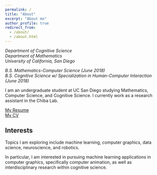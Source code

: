```yaml
---
permalink: /
title: "About"
excerpt: "About me"
author_profile: true
redirect_from: 
  - /about/
  - /about.html
---
```

<i>Department of Cognitive Science  
Department of Mathematics  
University of California, San Diego

B.S. Mathematics-Computer Science (June 2018)  
B.S. Cognitive Science w/ Specialization in Human-Computer Interaction (June 2018)
</i>  
  
I am an undergraduate student at UC San Diego studying Mathematics, Computer Science, and Cognitive Science. I currently work as a research assistant in the Chiba Lab. 

<span style="color:blue">[My Resume](http://www.andythai.xyz/files/resume.pdf)</span>  
<span style="color:blue">[My CV](http://www.andythai.xyz/files/cv.pdf)</span>  


Interests
------
Topics I am exploring include machine learning, computer graphics, data science, neuroscience, and robotics.   
  
In particular, I am interested in pursuing machine learning applications in computer graphics, specifically computer animation, as well as  interdisciplinary research within cognitive science.
